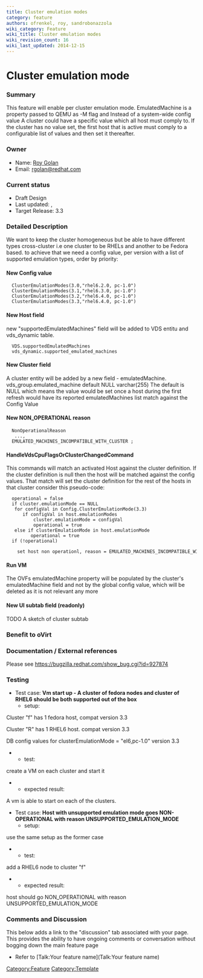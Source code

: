 ```yaml
---
title: Cluster emulation modes
category: feature
authors: ofrenkel, roy, sandrobonazzola
wiki_category: Feature
wiki_title: Cluster emulation modes
wiki_revision_count: 16
wiki_last_updated: 2014-12-15
---
```


# Cluster emulation mode

### Summary

This feature will enable per cluster emulation mode. EmulatedMachine is a property passed to QEMU as -M flag and Instead of a system-wide config value
A cluster could have a specific value which all host must comply to. If the cluster has no value set, the first host that is active
must comply to a configurable list of values and then set it thereafter.

### Owner

*   Name: [ Roy Golan](User:rgolan)
*   Email: <rgolan@redhat.com>

### Current status

*   Draft Design
*   Last updated: ,
*   Target Release: 3.3

### Detailed Description

We want to keep the cluster homogeneous but be able to have different types cross-cluster i.e one cluster to be RHELs and another to be Fedora based.
to achieve that we need a config value, per version with a list of supported emulation types, order by priority:

#### New Config value

      ClusterEmulationModes(3.0,"rhel6.2.0, pc-1.0")
      ClusterEmulationModes(3.1,"rhel6.3.0, pc-1.0")
      ClusterEmulationModes(3.2,"rhel6.4.0, pc-1.0")
      ClusterEmulationModes(3.3,"rhel6.4.0, pc-1.0")

#### New Host field

new "supportedEmulatedMachines" field will be added to VDS entitu and vds_dynamic table.

      VDS.supportedEmulatedMachines
      vds_dynamic.supported_emulated_machines

#### New Cluster field

A cluster entity will be added by a new field - emulatedMachine.
 vds_group.emulated_machine default NULL varchar(255) The default is NULL which means the value would be set once a host during the first refresh would have
its reported emulatedMachines list match against the Config Value

#### New NON_OPERATIONAL reason

      NonOperationalReason
       ...,
      EMULATED_MACHINES_INCOMPATIBLE_WITH_CLUSTER ;

#### HandleVdsCpuFlagsOrClusterChangedCommand

This commands will match an activated Host against the cluster definition.
If the cluster definition is null then the host will be matched against the config values.
That match will set the cluster definition for the rest of the hosts in that cluster
 consider this pseudo-code:

      operational = false 
      if cluster.emulationMode == NULL
       for configVal in Config.ClusterEmulationMode(3.3)
          if configVal in host.emulationModes 
              cluster.emulationMode = configVal
              operational = true
       else if clusterEmulationMode in host.emulationMode
             operational = true
      if (!operational)
          set host non operationl, reason = EMULATED_MACHINES_INCOMPATIBLE_WITH_CLUSTER

#### Run VM

The OVFs emulatedMachine property will be populated by the cluster's emulatedMachine field and not by the global config value, which will be deleted as it is not relevant any more

#### New UI subtab field (readonly)

TODO A sketch of cluster subtab

### Benefit to oVirt

### Documentation / External references

Please see <https://bugzilla.redhat.com/show_bug.cgi?id=927874>

### Testing

*   Test case: **Vm start up - A cluster of fedora nodes and cluster of RHEL6 should be both supported out of the box**
    -   setup:

Cluster "f" has 1 fedora host, compat version 3.3

Cluster "R" has 1 RHEL6 host. compat version 3.3

DB config values for clusterEmulationMode = "el6,pc-1.0" version 3.3

*   -   test:

create a VM on each cluster and start it

*   -   expected result:

A vm is able to start on each of the clusters.

*   Test case: **Host with unsupported emulation mode goes NON-OPERATIONAL with reason UNSUPPORTED_EMULATION_MODE**
    -   setup:

use the same setup as the former case

*   -   test:

add a RHEL6 node to cluster "f"

*   -   expected result:

host should go NON_OPERATIONAL with reason UNSUPPORTED_EMULATION_MODE

### Comments and Discussion

This below adds a link to the "discussion" tab associated with your page. This provides the ability to have ongoing comments or conversation without bogging down the main feature page

*   Refer to [Talk:Your feature name](Talk:Your feature name)

<Category:Feature> <Category:Template>
